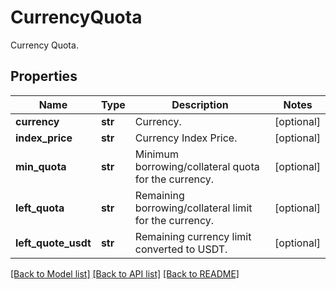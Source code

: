 # CurrencyQuota

Currency Quota.
## Properties
Name | Type | Description | Notes
------------ | ------------- | ------------- | -------------
**currency** | **str** | Currency. | [optional] 
**index_price** | **str** | Currency Index Price. | [optional] 
**min_quota** | **str** | Minimum borrowing/collateral quota for the currency. | [optional] 
**left_quota** | **str** | Remaining borrowing/collateral limit for the currency. | [optional] 
**left_quote_usdt** | **str** | Remaining currency limit converted to USDT. | [optional] 

[[Back to Model list]](../README.md#documentation-for-models) [[Back to API list]](../README.md#documentation-for-api-endpoints) [[Back to README]](../README.md)


